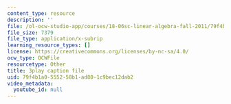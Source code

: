 ```yaml
---
content_type: resource
description: ''
file: /ol-ocw-studio-app/courses/18-06sc-linear-algebra-fall-2011/79f4b1a0555258b1ad801c9bec12dab2_OZxzHcW663g.vtt
file_size: 7379
file_type: application/x-subrip
learning_resource_types: []
license: https://creativecommons.org/licenses/by-nc-sa/4.0/
ocw_type: OCWFile
resourcetype: Other
title: 3play caption file
uid: 79f4b1a0-5552-58b1-ad80-1c9bec12dab2
video_metadata:
  youtube_id: null
---
```

